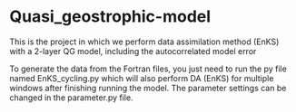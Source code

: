 # Quasi_geostrophic-model
This is the project in which we perform data assimilation method (EnKS) with a 2-layer QG model, including the autocorrelated model error

To generate the data from the Fortran files, you just need to run the py file named EnKS_cycling.py which will also perform DA (EnKS) for multiple windows after finishing running the model. The parameter settings can be changed in the parameter.py file.
